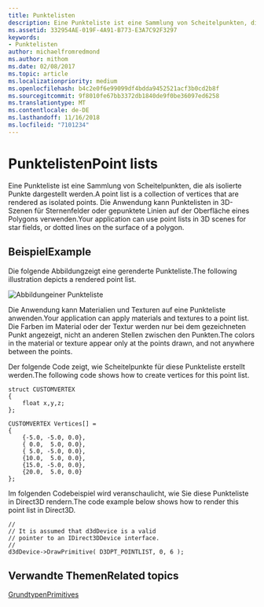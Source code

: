 ```yaml
---
title: Punktelisten
description: Eine Punkteliste ist eine Sammlung von Scheitelpunkten, die als isolierte Punkte dargestellt werden. Die Anwendung kann Punktelisten in 3D-Szenen für Sternenfelder oder gepunktete Linien auf der Oberfläche eines Polygons verwenden.
ms.assetid: 332954AE-019F-4A91-B773-E3A7C92F3297
keywords:
- Punktelisten
author: michaelfromredmond
ms.author: mithom
ms.date: 02/08/2017
ms.topic: article
ms.localizationpriority: medium
ms.openlocfilehash: b4c2e0f6e99099df4bdda9452521acf3b0cd2b8f
ms.sourcegitcommit: 9f8010fe67bb3372db1840de9f0be36097ed6258
ms.translationtype: MT
ms.contentlocale: de-DE
ms.lasthandoff: 11/16/2018
ms.locfileid: "7101234"
---
```

# <a name="point-lists"></a><span data-ttu-id="f5ee0-105">Punktelisten</span><span class="sxs-lookup"><span data-stu-id="f5ee0-105">Point lists</span></span>


<span data-ttu-id="f5ee0-106">Eine Punkteliste ist eine Sammlung von Scheitelpunkten, die als isolierte Punkte dargestellt werden.</span><span class="sxs-lookup"><span data-stu-id="f5ee0-106">A point list is a collection of vertices that are rendered as isolated points.</span></span> <span data-ttu-id="f5ee0-107">Die Anwendung kann Punktelisten in 3D-Szenen für Sternenfelder oder gepunktete Linien auf der Oberfläche eines Polygons verwenden.</span><span class="sxs-lookup"><span data-stu-id="f5ee0-107">Your application can use point lists in 3D scenes for star fields, or dotted lines on the surface of a polygon.</span></span>

## <a name="span-idexamplespanspan-idexamplespanspan-idexamplespanexample"></a><span data-ttu-id="f5ee0-108"><span id="Example"></span><span id="example"></span><span id="EXAMPLE"></span>Beispiel</span><span class="sxs-lookup"><span data-stu-id="f5ee0-108"><span id="Example"></span><span id="example"></span><span id="EXAMPLE"></span>Example</span></span>


<span data-ttu-id="f5ee0-109">Die folgende Abbildungzeigt eine gerenderte Punkteliste.</span><span class="sxs-lookup"><span data-stu-id="f5ee0-109">The following illustration depicts a rendered point list.</span></span>

![Abbildungeiner Punkteliste](images/pointlst.png)

<span data-ttu-id="f5ee0-111">Die Anwendung kann Materialien und Texturen auf eine Punkteliste anwenden.</span><span class="sxs-lookup"><span data-stu-id="f5ee0-111">Your application can apply materials and textures to a point list.</span></span> <span data-ttu-id="f5ee0-112">Die Farben im Material oder der Textur werden nur bei dem gezeichneten Punkt angezeigt, nicht an anderen Stellen zwischen den Punkten.</span><span class="sxs-lookup"><span data-stu-id="f5ee0-112">The colors in the material or texture appear only at the points drawn, and not anywhere between the points.</span></span>

<span data-ttu-id="f5ee0-113">Der folgende Code zeigt, wie Scheitelpunkte für diese Punkteliste erstellt werden.</span><span class="sxs-lookup"><span data-stu-id="f5ee0-113">The following code shows how to create vertices for this point list.</span></span>

```
struct CUSTOMVERTEX
{
    float x,y,z;
};

CUSTOMVERTEX Vertices[] = 
{
    {-5.0, -5.0, 0.0},
    { 0.0,  5.0, 0.0},
    { 5.0, -5.0, 0.0},
    {10.0,  5.0, 0.0},
    {15.0, -5.0, 0.0},
    {20.0,  5.0, 0.0}
};
```

<span data-ttu-id="f5ee0-114">Im folgenden Codebeispiel wird veranschaulicht, wie Sie diese Punkteliste in Direct3D rendern.</span><span class="sxs-lookup"><span data-stu-id="f5ee0-114">The code example below shows how to render this point list in Direct3D.</span></span>

```
//
// It is assumed that d3dDevice is a valid
// pointer to an IDirect3DDevice interface.
//
d3dDevice->DrawPrimitive( D3DPT_POINTLIST, 0, 6 );
```

## <a name="span-idrelated-topicsspanrelated-topics"></a><span data-ttu-id="f5ee0-115"><span id="related-topics"></span>Verwandte Themen</span><span class="sxs-lookup"><span data-stu-id="f5ee0-115"><span id="related-topics"></span>Related topics</span></span>


[<span data-ttu-id="f5ee0-116">Grundtypen</span><span class="sxs-lookup"><span data-stu-id="f5ee0-116">Primitives</span></span>](primitives.md)

 

 





